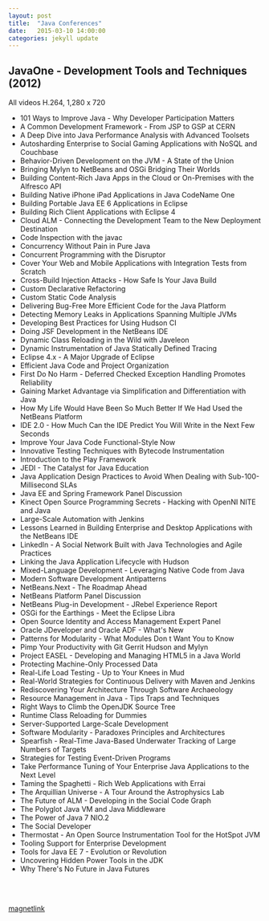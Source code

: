 ```yaml
---
layout: post
title:  "Java Conferences"
date:   2015-03-10 14:00:00
categories: jekyll update
---
```


<h2>JavaOne - Development Tools and Techniques (2012)</h2>
All videos H.264, 1,280 x 720

<ul>
<li>101 Ways to Improve Java - Why Developer Participation Matters
<li>A Common Development Framework - From JSP to GSP at CERN
<li>A Deep Dive into Java Performance Analysis with Advanced Toolsets
<li>Autosharding Enterprise to Social Gaming Applications with NoSQL and Couchbase
<li>Behavior-Driven Development on the JVM - A State of the Union
<li>Bringing Mylyn to NetBeans and OSGi Bridging Their Worlds
<li>Building Content-Rich Java Apps in the Cloud or On-Premises with the Alfresco API
<li>Building Native iPhone iPad Applications in Java CodeName One
<li>Building Portable Java EE 6 Applications in Eclipse
<li>Building Rich Client Applications with Eclipse 4
<li>Cloud ALM - Connecting the Development Team to the New Deployment Destination
<li>Code Inspection with the javac
<li>Concurrency Without Pain in Pure Java
<li>Concurrent Programming with the Disruptor
<li>Cover Your Web and Mobile Applications with Integration Tests from Scratch
<li>Cross-Build Injection Attacks - How Safe Is Your Java Build
<li>Custom Declarative Refactoring
<li>Custom Static Code Analysis
<li>Delivering Bug-Free More Efficient Code for the Java Platform
<li>Detecting Memory Leaks in Applications Spanning Multiple JVMs
<li>Developing Best Practices for Using Hudson CI
<li>Doing JSF Development in the NetBeans IDE
<li>Dynamic Class Reloading in the Wild with Javeleon
<li>Dynamic Instrumentation of Java Statically Defined Tracing
<li>Eclipse 4.x - A Major Upgrade of Eclipse
<li>Efficient Java Code and Project Organization
<li>First Do No Harm - Deferred Checked Exception Handling Promotes Reliability
<li>Gaining Market Advantage via Simplification and Differentiation with Java
<li>How My Life Would Have Been So Much Better If We Had Used the NetBeans Platform
<li>IDE 2.0 - How Much Can the IDE Predict You Will Write in the Next Few Seconds
<li>Improve Your Java Code Functional-Style Now
<li>Innovative Testing Techniques with Bytecode Instrumentation
<li>Introduction to the Play Framework
<li>JEDI - The Catalyst for Java Education
<li>Java Application Design Practices to Avoid When Dealing with Sub-100-Millisecond SLAs
<li>Java EE and Spring Framework Panel Discussion
<li>Kinect Open Source Programming Secrets - Hacking with OpenNI NITE and Java
<li>Large-Scale Automation with Jenkins
<li>Lessons Learned in Building Enterprise and Desktop Applications with the NetBeans IDE
<li>LinkedIn - A Social Network Built with Java Technologies and Agile Practices
<li>Linking the Java Application Lifecycle with Hudson
<li>Mixed-Language Development - Leveraging Native Code from Java
<li>Modern Software Development Antipatterns
<li>NetBeans.Next - The Roadmap Ahead
<li>NetBeans Platform Panel Discussion
<li>NetBeans Plug-in Development - JRebel Experience Report
<li>OSGi for the Earthings - Meet the Eclipse Libra
<li>Open Source Identity and Access Management Expert Panel
<li>Oracle JDeveloper and Oracle ADF - What's New
<li>Patterns for Modularity - What Modules Don t Want You to Know
<li>Pimp Your Productivity with Git Gerrit Hudson and Mylyn
<li>Project EASEL - Developing and Managing HTML5 in a Java World
<li>Protecting Machine-Only Processed Data
<li>Real-Life Load Testing - Up to Your Knees in Mud
<li>Real-World Strategies for Continuous Delivery with Maven and Jenkins
<li>Rediscovering Your Architecture Through Software Archaeology
<li>Resource Management in Java - Tips Traps and Techniques
<li>Right Ways to Climb the OpenJDK Source Tree
<li>Runtime Class Reloading for Dummies
<li>Server-Supported Large-Scale Development
<li>Software Modularity - Paradoxes Principles and Architectures
<li>Spearfish - Real-Time Java-Based Underwater Tracking of Large Numbers of Targets
<li>Strategies for Testing Event-Driven Programs
<li>Take Performance Tuning of Your Enterprise Java Applications to the Next Level
<li>Taming the Spaghetti - Rich Web Applications with Errai
<li>The Arquillian Universe - A Tour Around the Astrophysics Lab
<li>The Future of ALM - Developing in the Social Code Graph
<li>The Polyglot Java VM and Java Middleware
<li>The Power of Java 7 NIO.2
<li>The Social Developer
<li>Thermostat - An Open Source Instrumentation Tool for the HotSpot JVM
<li>Tooling Support for Enterprise Development
<li>Tools for Java EE 7 - Evolution or Revolution
<li>Uncovering Hidden Power Tools in the JDK
<li>Why There's No Future in Java Futures
</ul>

<br/><br/>
  
<a href="magnet:?xt=urn:btih:6f84a6028c34b01a73ca629e6a1f670f9a0e4766&dn=JavaOne%20-%20Development%20Tools%20and%20Techniques%20%282012%29&tr=http%3A%2F%2Fbt2.rutracker.org%2Fann%3Fuk%3D6WROVr5o1y&tr=http%3A%2F%2Fretracker.local%2Fannounce">magnetlink</a>
